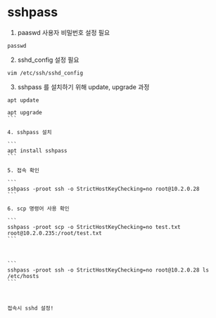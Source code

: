 # sshpass



1. paaswd 사용자 비밀번호 설정 필요

```
passwd
```

2. sshd_config 설정 필요 

```
vim /etc/ssh/sshd_config
```

3. sshpass 를 설치하기 위해 update, upgrade 과정

```
apt update
```

````
apt upgrade
```

4. sshpass 설치

```
apt install sshpass
```

5. 접속 확인

```
sshpass -proot ssh -o StrictHostKeyChecking=no root@10.2.0.28
```

6. scp 명령어 사용 확인 

```
sshpass -proot scp -o StrictHostKeyChecking=no test.txt  root@10.2.0.235:/root/test.txt
```



```
sshpass -proot ssh -o StrictHostKeyChecking=no root@10.2.0.28 ls /etc/hosts
```



접속시 sshd 설정!